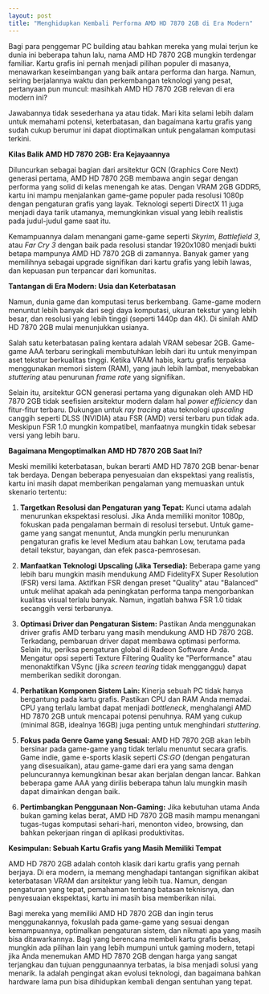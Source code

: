 ```yaml
---
layout: post
title: "Menghidupkan Kembali Performa AMD HD 7870 2GB di Era Modern"
---
```


Bagi para penggemar PC building atau bahkan mereka yang mulai terjun ke dunia ini beberapa tahun lalu, nama AMD HD 7870 2GB mungkin terdengar familiar. Kartu grafis ini pernah menjadi pilihan populer di masanya, menawarkan keseimbangan yang baik antara performa dan harga. Namun, seiring berjalannya waktu dan perkembangan teknologi yang pesat, pertanyaan pun muncul: masihkah AMD HD 7870 2GB relevan di era modern ini?

Jawabannya tidak sesederhana ya atau tidak. Mari kita selami lebih dalam untuk memahami potensi, keterbatasan, dan bagaimana kartu grafis yang sudah cukup berumur ini dapat dioptimalkan untuk pengalaman komputasi terkini.

**Kilas Balik AMD HD 7870 2GB: Era Kejayaannya**

Diluncurkan sebagai bagian dari arsitektur GCN (Graphics Core Next) generasi pertama, AMD HD 7870 2GB membawa angin segar dengan performa yang solid di kelas menengah ke atas. Dengan VRAM 2GB GDDR5, kartu ini mampu menjalankan game-game populer pada resolusi 1080p dengan pengaturan grafis yang layak. Teknologi seperti DirectX 11 juga menjadi daya tarik utamanya, memungkinkan visual yang lebih realistis pada judul-judul game saat itu.

Kemampuannya dalam menangani game-game seperti *Skyrim*, *Battlefield 3*, atau *Far Cry 3* dengan baik pada resolusi standar 1920x1080 menjadi bukti betapa mampunya AMD HD 7870 2GB di zamannya. Banyak gamer yang memilihnya sebagai upgrade signifikan dari kartu grafis yang lebih lawas, dan kepuasan pun terpancar dari komunitas.

**Tantangan di Era Modern: Usia dan Keterbatasan**

Namun, dunia game dan komputasi terus berkembang. Game-game modern menuntut lebih banyak dari segi daya komputasi, ukuran tekstur yang lebih besar, dan resolusi yang lebih tinggi (seperti 1440p dan 4K). Di sinilah AMD HD 7870 2GB mulai menunjukkan usianya.

Salah satu keterbatasan paling kentara adalah VRAM sebesar 2GB. Game-game AAA terbaru seringkali membutuhkan lebih dari itu untuk menyimpan aset tekstur berkualitas tinggi. Ketika VRAM habis, kartu grafis terpaksa menggunakan memori sistem (RAM), yang jauh lebih lambat, menyebabkan *stuttering* atau penurunan *frame rate* yang signifikan.

Selain itu, arsitektur GCN generasi pertama yang digunakan oleh AMD HD 7870 2GB tidak seefisien arsitektur modern dalam hal *power efficiency* dan fitur-fitur terbaru. Dukungan untuk *ray tracing* atau teknologi *upscaling* canggih seperti DLSS (NVIDIA) atau FSR (AMD) versi terbaru pun tidak ada. Meskipun FSR 1.0 mungkin kompatibel, manfaatnya mungkin tidak sebesar versi yang lebih baru.

**Bagaimana Mengoptimalkan AMD HD 7870 2GB Saat Ini?**

Meski memiliki keterbatasan, bukan berarti AMD HD 7870 2GB benar-benar tak berdaya. Dengan beberapa penyesuaian dan ekspektasi yang realistis, kartu ini masih dapat memberikan pengalaman yang memuaskan untuk skenario tertentu:

1.  **Targetkan Resolusi dan Pengaturan yang Tepat:** Kunci utama adalah menurunkan ekspektasi resolusi. Jika Anda memiliki monitor 1080p, fokuskan pada pengalaman bermain di resolusi tersebut. Untuk game-game yang sangat menuntut, Anda mungkin perlu menurunkan pengaturan grafis ke level Medium atau bahkan Low, terutama pada detail tekstur, bayangan, dan efek pasca-pemrosesan.

2.  **Manfaatkan Teknologi Upscaling (Jika Tersedia):** Beberapa game yang lebih baru mungkin masih mendukung AMD FidelityFX Super Resolution (FSR) versi lama. Aktifkan FSR dengan preset "Quality" atau "Balanced" untuk melihat apakah ada peningkatan performa tanpa mengorbankan kualitas visual terlalu banyak. Namun, ingatlah bahwa FSR 1.0 tidak secanggih versi terbarunya.

3.  **Optimasi Driver dan Pengaturan Sistem:** Pastikan Anda menggunakan driver grafis AMD terbaru yang masih mendukung AMD HD 7870 2GB. Terkadang, pembaruan driver dapat membawa optimasi performa. Selain itu, periksa pengaturan global di Radeon Software Anda. Mengatur opsi seperti Texture Filtering Quality ke "Performance" atau menonaktifkan VSync (jika *screen tearing* tidak mengganggu) dapat memberikan sedikit dorongan.

4.  **Perhatikan Komponen Sistem Lain:** Kinerja sebuah PC tidak hanya bergantung pada kartu grafis. Pastikan CPU dan RAM Anda memadai. CPU yang terlalu lambat dapat menjadi *bottleneck*, menghalangi AMD HD 7870 2GB untuk mencapai potensi penuhnya. RAM yang cukup (minimal 8GB, idealnya 16GB) juga penting untuk menghindari *stuttering*.

5.  **Fokus pada Genre Game yang Sesuai:** AMD HD 7870 2GB akan lebih bersinar pada game-game yang tidak terlalu menuntut secara grafis. Game indie, game e-sports klasik seperti *CS:GO* (dengan pengaturan yang disesuaikan), atau game-game dari era yang sama dengan peluncurannya kemungkinan besar akan berjalan dengan lancar. Bahkan beberapa game AAA yang dirilis beberapa tahun lalu mungkin masih dapat dimainkan dengan baik.

6.  **Pertimbangkan Penggunaan Non-Gaming:** Jika kebutuhan utama Anda bukan gaming kelas berat, AMD HD 7870 2GB masih mampu menangani tugas-tugas komputasi sehari-hari, menonton video, browsing, dan bahkan pekerjaan ringan di aplikasi produktivitas.

**Kesimpulan: Sebuah Kartu Grafis yang Masih Memiliki Tempat**

AMD HD 7870 2GB adalah contoh klasik dari kartu grafis yang pernah berjaya. Di era modern, ia memang menghadapi tantangan signifikan akibat keterbatasan VRAM dan arsitektur yang lebih tua. Namun, dengan pengaturan yang tepat, pemahaman tentang batasan teknisnya, dan penyesuaian ekspektasi, kartu ini masih bisa memberikan nilai.

Bagi mereka yang memiliki AMD HD 7870 2GB dan ingin terus menggunakannya, fokuslah pada game-game yang sesuai dengan kemampuannya, optimalkan pengaturan sistem, dan nikmati apa yang masih bisa ditawarkannya. Bagi yang berencana membeli kartu grafis bekas, mungkin ada pilihan lain yang lebih mumpuni untuk gaming modern, tetapi jika Anda menemukan AMD HD 7870 2GB dengan harga yang sangat terjangkau dan tujuan penggunaannya terbatas, ia bisa menjadi solusi yang menarik. Ia adalah pengingat akan evolusi teknologi, dan bagaimana bahkan hardware lama pun bisa dihidupkan kembali dengan sentuhan yang tepat.

